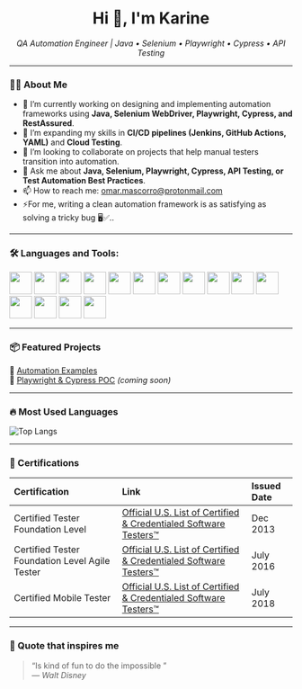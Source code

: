 <h1 align="center">Hi 👋, I'm Karine</h1>

<p align="center">
  <em>QA Automation Engineer | Java • Selenium • Playwright • Cypress • API Testing</em>
</p>

---

### 👩‍💻 About Me

- 🔭 I’m currently working on designing and implementing automation frameworks using **Java, Selenium WebDriver, Playwright, Cypress, and RestAssured**.  
- 🌱 I’m expanding my skills in **CI/CD pipelines (Jenkins, GitHub Actions, YAML)** and **Cloud Testing**.  
- 👯 I’m looking to collaborate on projects that help manual testers transition into automation.  
- 💬 Ask me about **Java, Selenium, Playwright, Cypress, API Testing, or Test Automation Best Practices**.  
- 📫 How to reach me: [omar.mascorro@protonmail.com](mailto:your.email@example.com)  
- ⚡For me, writing a clean automation framework is as satisfying as solving a tricky bug 🖥️✅..  

---

### 🛠️ Languages and Tools:

<p>
<img src="https://cdn.jsdelivr.net/gh/devicons/devicon/icons/java/java-original.svg" width="40"/>
<img src="https://cdn.jsdelivr.net/gh/devicons/devicon/icons/javascript/javascript-original.svg" width="40"/>
<img src="https://cdn.jsdelivr.net/gh/devicons/devicon/icons/typescript/typescript-original.svg" width="40"/>
<img src="https://cdn.jsdelivr.net/gh/devicons/devicon/icons/visualstudio/visualstudio-plain.svg" width="40"/>
<img src="https://cdn.jsdelivr.net/gh/devicons/devicon/icons/vscode/vscode-original.svg" width="40"/>
<img src="https://cdn.jsdelivr.net/gh/devicons/devicon/icons/intellij/intellij-original.svg" width="40"/>
<img src="https://cdn.jsdelivr.net/gh/devicons/devicon/icons/github/github-original.svg" width="40"/>
<img src="https://cdn.jsdelivr.net/gh/devicons/devicon/icons/postman/postman-original.svg" width="40"/>
<img src="https://cdn.jsdelivr.net/gh/devicons/devicon/icons/selenium/selenium-original.svg" width="40"/>
<img src="https://cdn.jsdelivr.net/gh/devicons/devicon/icons/jenkins/jenkins-original.svg" width="40"/>
<img src="https://cdn.jsdelivr.net/gh/devicons/devicon/icons/azure/azure-original.svg" width="40"/>
<img src="https://cdn.jsdelivr.net/gh/devicons/devicon@latest/icons/playwright/playwright-original.svg" width="40"/ >
<img src="https://cdn.jsdelivr.net/gh/devicons/devicon@latest/icons/cypressio/cypressio-plain-wordmark.svg" width="40"/>
<img src="https://cdn.jsdelivr.net/gh/devicons/devicon@latest/icons/android/android-original.svg" width="40">
<img src="https://cdn.jsdelivr.net/gh/devicons/devicon@latest/icons/apple/apple-original.svg" width="40">
</p>

---

### 📦 Featured Projects

🔹 [Automation Examples](https://github.com/karinerb19/Automation_examples)  
🔹 [Playwright & Cypress POC](#) *(coming soon)*  

---

### 🔥 Most Used Languages

<p>
  <img src="https://github-readme-stats.vercel.app/api/top-langs/?username=omascorro&layout=compact&theme=default" alt="Top Langs" />
</p>

---

### 🏅 Certifications

| Certification        | Link                           | Issued Date |
|:-----------------------|:--------------------------------|:-------------|
| Certified Tester Foundation Level |  [Official U.S. List of Certified & Credentialed Software Testers™](https://atsqa.org/certified-testers/profile/da47bfdad4a74aeeb2059c1841089088) | Dec 2013    |
| Certified Tester Foundation Level Agile Tester |  [Official U.S. List of Certified & Credentialed Software Testers™](https://atsqa.org/certified-testers/profile/da47bfdad4a74aeeb2059c1841089088) | July 2016    |
| Certified Mobile Tester |  [Official U.S. List of Certified & Credentialed Software Testers™](https://atsqa.org/certified-testers/profile/da47bfdad4a74aeeb2059c1841089088) | July 2018    |



---

### 🧠 Quote that inspires me

> “Is kind of fun to do the impossible ”  
> — *Walt Disney*
